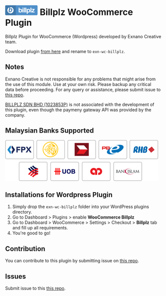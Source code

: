 <img src="https://raw.githubusercontent.com/abdusfauzi/exn-wc-billplz/master/assets/billplz-logo-32.png" height="32"> Billplz WooCommerce Plugin
=====================

Billplz Plugin for WooCommerce (Wordpress) developed by Exnano Creative team.

Download plugin [from here](https://github.com/abdusfauzi/exn-wc-billplz/archive/master.zip) and rename to `exn-wc-billplz`.


Notes
-----
Exnano Creative is not responsible for any problems that might arise from the use of this module.
Use at your own risk. Please backup any critical data before proceeding. For any query or assistance, please submit issue to [this repo](https://github.com/abdusfauzi/exn-wc-billplz/issues).

[BILLPLZ SDN BHD (1023853P)](https://www.billplz.com) is not associated with the development of this plugin, even though the paymeny gateway API was provided by the company.


Malaysian Banks Supported
-----
![FPX banks](https://raw.githubusercontent.com/abdusfauzi/exn-wc-billplz/master/assets/billplz-banks.png)


Installations for Wordpress Plugin
-----------------------------
1. Simply drop the `exn-wc-billplz` folder into your WordPress plugins directory.
2. Go to Dashboard > Plugins > enable **WooCommerce Billplz**
3. Go to Dashboard > WooCommerce > Settings > Checkout > **Billplz** tab and fill up all requirements.
4. You're good to go!


Contribution
------------
You can contribute to this plugin by submitting issue on [this repo](https://github.com/abdusfauzi/exn-wc-billplz/issues).


Issues
------------
Submit issue to this [this repo](https://github.com/abdusfauzi/exn-wc-billplz/issues).
